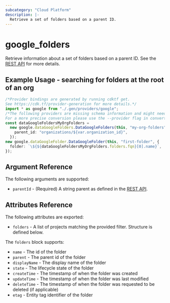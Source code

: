 ```yaml
---
subcategory: "Cloud Platform"
description: |-
  Retrieve a set of folders based on a parent ID.
---
```


# google\_folders

Retrieve information about a set of folders based on a parent ID. See the
[REST API](https://cloud.google.com/resource-manager/reference/rest/v3/folders/list)
for more details.

## Example Usage - searching for folders at the root of an org

```typescript
/*Provider bindings are generated by running cdktf get.
See https://cdk.tf/provider-generation for more details.*/
import * as google from "./.gen/providers/google";
/*The following providers are missing schema information and might need manual adjustments to synthesize correctly: google.
For a more precise conversion please use the --provider flag in convert.*/
const dataGoogleFoldersMyOrgFolders =
  new google.dataGoogleFolders.DataGoogleFolders(this, "my-org-folders", {
    parent_id: "organizations/${var.organization_id}",
  });
new google.dataGoogleFolder.DataGoogleFolder(this, "first-folder", {
  folder: `\${${dataGoogleFoldersMyOrgFolders.folders.fqn}[0].name}`,
});

```

## Argument Reference

The following arguments are supported:

* `parentId` - (Required) A string parent as defined in the [REST API](https://cloud.google.com/resource-manager/reference/rest/v3/folders/list#query-parameters).

## Attributes Reference

The following attributes are exported:

* `folders` - A list of projects matching the provided filter. Structure is defined below.

The `folders` block supports:

* `name` - The id of the folder
* `parent` - The parent id of the folder
* `displayName` - The display name of the folder
* `state` - The lifecycle state of the folder
* `createTime` - The timestamp of when the folder was created
* `updateTime` - The timestamp of when the folder was last modified
* `deleteTime` - The timestamp of when the folder was requested to be deleted (if applicable)
* `etag` - Entity tag identifier of the folder
